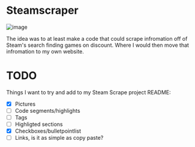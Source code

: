 # Steamscraper

![image](https://github.com/Wilisimple4u/SteamScrape/assets/112163287/5c06ab44-ddbf-44b8-94c6-5c757baada0f)

The idea was to at least make a code that could scrape infromation off of Steam's search finding games on discount. 
Where I would then move that infromation to my own website.

# TODO

Things I want to try and add to my Steam Scrape project README:
- [x] Pictures
- [ ] Code segments/highlights
- [ ] Tags
- [ ] Highligted sections
- [x] Checkboxes/bulletpointlist
- [ ] Links, is it as simple as copy paste?
